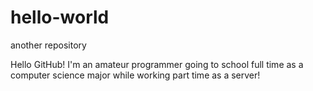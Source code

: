 # hello-world
another repository

Hello GitHub!
I'm an amateur programmer going to school full time as 
a computer science major while working part time as a server!
